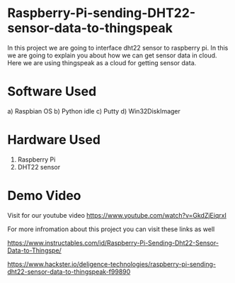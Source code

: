 # Raspberry-Pi-sending-DHT22-sensor-data-to-thingspeak

In this project we are going to interface dht22 sensor to raspberry pi. In this we are going to explain you about how we can get sensor data in cloud. Here we are using thingspeak as a cloud for getting sensor data.

# Software Used

a) Raspbian OS
b) Python idle
c) Putty
d) Win32DiskImager

# Hardware Used

1) Raspberry Pi
2) DHT22 sensor 

# Demo Video

Visit for our youtube video https://www.youtube.com/watch?v=GkdZjEiqrxI

For more infromation about this project you can visit these links as well

https://www.instructables.com/id/Raspberry-Pi-Sending-Dht22-Sensor-Data-to-Thingspe/

https://www.hackster.io/deligence-technologies/raspberry-pi-sending-dht22-sensor-data-to-thingspeak-f99890
